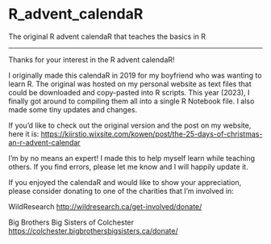 # R_advent_calendaR
The original R advent calendaR that teaches the basics in R

-----

Thanks for your interest in the R advent calendaR!

I originally made this calendaR in 2019 for my boyfriend who was wanting to learn R. The original was hosted on my personal website as text files that could be downloaded and copy-pasted into R scripts. This year (2023), I finally got around to compiling them all into a single R Notebook file. I also made some tiny updates and changes.

If you’d like to check out the original version and the post on my website, here it is:
https://kiirstio.wixsite.com/kowen/post/the-25-days-of-christmas-an-r-advent-calendar

I’m by no means an expert! I made this to help myself learn while teaching others. If you find errors, please let me know and I will happily update it.

If you enjoyed the calendaR and would like to show your appreciation, please consider donating to one of the charities that I’m involved in:

WildResearch
http://wildresearch.ca/get-involved/donate/

Big Brothers Big Sisters of Colchester
https://colchester.bigbrothersbigsisters.ca/donate/


